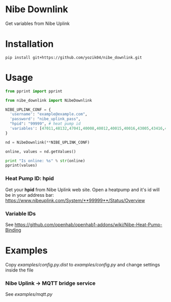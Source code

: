 # Nibe Downlink
Get variables from Nibe Uplink

# Installation

    pip install git+https://github.com/yozik04/nibe_downlink.git

# Usage

``` python
from pprint import pprint

from nibe_downlink import NibeDownlink

NIBE_UPLINK_CONF = {
  'username': "example@example.com",
  'password': "nibe_uplink_pass",
  "hpid": "99999", # heat pump id
  'variables': [47011,48132,47041,40008,40012,40015,40016,43005,43416,43420,43424,43136,43439,43437,40004,40013,10069] # variables you want to fetch
}

nd = NibeDownlink(**NIBE_UPLINK_CONF)

online, values = nd.getValues()

print "Is online: %s" % str(online)
pprint(values)
```

### Heat Pump ID: hpid
Get your **hpid** from Nibe Uplink web site. Open a heatpump and it's id will be in your address bar:
https://www.nibeuplink.com/System/**99999**/Status/Overview

### Variable IDs
See https://github.com/openhab/openhab1-addons/wiki/Nibe-Heat-Pump-Binding

# Examples

Copy *examples/config.py.dist* to *examples/config.py* and change settings inside the file

### Nibe Uplink -> MQTT bridge service

See *examples/mqtt.py*
